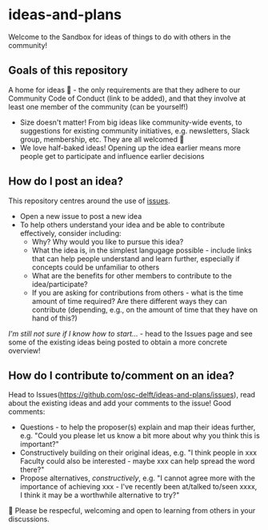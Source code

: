 # ideas-and-plans
Welcome to the Sandbox for ideas of things to do with others in the community!

## Goals of this repository
A home for ideas :thought_balloon: - the only requirements are that they adhere to our Community Code of Conduct (link to be added), and that they involve at least one member of the community (can be yourself!)
- Size doesn't matter! From big ideas like community-wide events, to suggestions for existing community initiatives, e.g. newsletters, Slack group, membership, etc. They are all welcomed :rainbow:
- We love half-baked ideas! Opening up the idea earlier means more people get to participate and influence earlier decisions

## How do I post an idea?
This repository centres around the use of [issues](https://github.com/osc-delft/ideas-and-plans/issues).
- Open a new issue to post a new idea
- To help others understand your idea and be able to contribute effectively, consider including:
  - Why? Why would you like to pursue this idea?
  - What the idea is, in the simplest langugage possible - include links that can help people understand and learn further, especially if concepts could be unfamiliar to others
  - What are the benefits for other members to contribute to the idea/participate? 
  - If you are asking for contributions from others - what is the time amount of time required? Are there different ways they can contribute (depending, e.g., on the amount of time that they have on hand of this?)
  
*I'm still not sure if I know how to start...* - head to the Issues page and see some of the existing ideas being posted to obtain a more concrete overview!
  
## How do I contribute to/comment on an idea?
Head to Issues(https://github.com/osc-delft/ideas-and-plans/issues), read about the existing ideas and add your comments to the issue!
Good comments:
- Questions - to help the proposer(s) explain and map their ideas further, e.g. "Could you please let us know a bit more about why you think this is important?"
- Constructively building on their original ideas, e.g. "I think people in xxx Faculty could also be interested - maybe xxx can help spread the word there?"
- Propose alternatives, *constructively*, e.g. "I cannot agree more with the importance of achieving xxx - I've recently been at/talked to/seen xxxx, I think it may be a worthwhile alternative to try?"

:sunflower: Please be respecful, welcoming and open to learning from others in your discussions.

